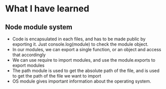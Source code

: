 # What I have learned

## Node module system
- Code is encapsulated in each files, and has to be made public by exporting it. Just console.log(module) to check the module object.
- In our modules, we can export a single function, or an object and access that accordingly
- We can use require to import modules, and use the module.exports to export modules
- The path module is used to get the absolute path of the file, and is used to get the path of the file we want to import
- OS module gives important information about the operating system.
